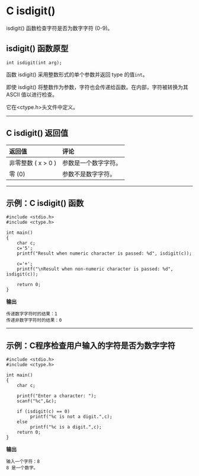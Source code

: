 # C isdigit()

isdigit() 函数检查字符是否为数字字符 (0-9)。

## isdigit() 函数原型

```
int isdigit(int arg);
```

函数 isdigit() 采用整数形式的单个参数并返回 type 的值`int`。

即使 isdigit() 将整数作为参数，字符也会传递给函数。在内部，字符被转换为其 ASCII 值以进行检查。

它在<ctype.h>头文件中定义。

------

## C isdigit() 返回值

| 返回值             | 评论                 |
| :----------------- | :------------------- |
| 非零整数 ( x > 0 ) | 参数是一个数字字符。 |
| 零 (0)             | 参数不是数字字符。   |

------

## 示例：C isdigit() 函数

```
#include <stdio.h>
#include <ctype.h>

int main()
{
    char c;
    c='5';
    printf("Result when numeric character is passed: %d", isdigit(c));

    c='+';
    printf("\nResult when non-numeric character is passed: %d", isdigit(c));

    return 0;
}
```



**输出**

```
传递数字字符时的结果：1 
传递非数字字符时的结果：0
```

------

## 示例：C程序检查用户输入的字符是否为数字字符

```
#include <stdio.h>
#include <ctype.h>

int main()
{
    char c;

    printf("Enter a character: ");
    scanf("%c",&c);

    if (isdigit(c) == 0)
         printf("%c is not a digit.",c);
    else
         printf("%c is a digit.",c);
    return 0;
}
```

**输出**

```
输入一个字符：8 
8 是一个数字。
```


